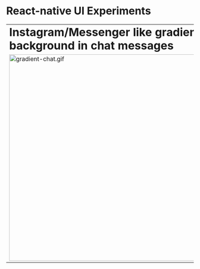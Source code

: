 # React-native UI Experiments

<table border="0">
 <tr>
    <td><b style="font-size:30px; padding: 160x 0px;">Instagram/Messenger like gradient background in chat messages</b></td>
    <td><b style="font-size:30px">Striped Carousel 60FPS</b></td>
 </tr>
 <tr>
    <td><img src="gradient-chat.gif" alt="gradient-chat.gif" height="555"></td>
    <td><img src="StripedCarousel.gif" height="555" /></td>
 </tr>
</table>
